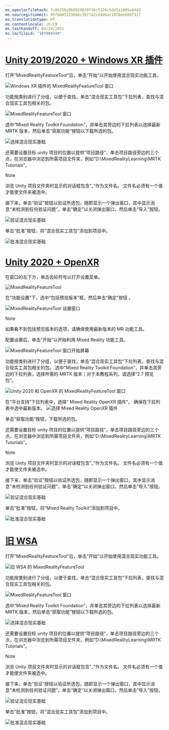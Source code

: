 ```yaml
---
ms.openlocfilehash: 7c86356a960929839f36cf326c5dd1a1005e64d2
ms.sourcegitcommit: 95fbb851336b6c5977a2ce4d4ac10f0eeb0df31f
ms.translationtype: HT
ms.contentlocale: zh-CN
ms.lasthandoff: 04/24/2021
ms.locfileid: "107984349"
---
```

# <a name="unity-20192020--windows-xr-plugin"></a>[Unity 2019/2020 + Windows XR 插件](#tab/winxr)

打开“MixedRealityFeatureTool”后，单击“开始”以开始使用混合现实功能工具。

![Windows XR 插件的 MixedRealityFeatureTool 窗口](../images/mr-learning-base/base-02-section4-step1-2.png)

功能按类别进行了分组，以便于查找，单击“混合现实工具包”下拉列表，查找与混合现实工具包相关的包。

![MixedRealityFeatureTool 窗口](../images/mr-learning-base/base-02-section4-step1-3.png)

选中“Mixed Reality Toolkit Foundation”，并单击其旁边的下拉列表以选择最新 MRTK 版本，然后单击“获取功能”按钮以下载所选的包。 

![选择混合现实基础](../images/mr-learning-base/base-02-section4-step1-4.png)


还需要设置目标 unity 项目的位置以提供“项目路径”，单击项目路径旁边的三个点，在浏览器中浏览到所需项目文件夹，例如“D:\MixedRealityLearning\MRTK Tutorials”。

> [!NOTE]
> 浏览 Unity 项目文件夹时显示的对话框包含“_”作为文件名。 文件名必须有一个值才能使文件夹被选中。

接下来，单击“验证”按钮以验证所选包，随即显示一个弹出窗口，其中显示消息“未检测到任何验证问题”，单击“确定”以关闭弹出窗口，然后单击“导入”按钮。

![验证混合现实基础](../images/mr-learning-base/base-02-section4-step1-5.png)

单击“批准”按钮，将“混合现实工具包”添加到项目中。

![批准混合现实基础](../images/mr-learning-base/base-02-section4-step1-6.png)

# <a name="unity-2020--openxr"></a>[Unity 2020 + OpenXR](#tab/openxr)
在窗口的左下方，单击齿轮符号以打开设置菜单。

![MixedRealityFeatureTool](../images/mr-learning-base/base-02-section4-step1-2.png)

在“功能设置”下，选中“包括预览版本”框，然后单击“确定”按钮  。

![MixedRealityFeatureTool 设置窗口](../images/mrft-settings.png)

> [!NOTE]
>如果看不到包括预览版本的选项，请确保使用最新版本的 MR 功能工具。

配置设置后，单击“开始”以开始利用 Mixed Reality 功能工具。

![MixedRealityFeatureTool 窗口开始屏幕](../images/mr-learning-base/base-02-section4-step1-2.png)

功能按类别进行了分组，以便于查找，单击“混合现实工具包”下拉列表，查找与混合现实工具包相关的包。
选中“Mixed Reality Toolkit Foundation”，并单击其旁边的下拉列表，选择所需的 MRTK 版本；对于本教程系列，请选择“2.7 预览包”。 

![Unity 2020 和 OpenXR 的 MixedRealityFeatureTool 窗口](../images/mrft-mrtk.png)

在“平台支持”下拉列表中，选择“ Mixed Reality OpenXR 插件”。  确保在下拉列表中选中最新版本。
![选择 Mixed Reality OpenXR 插件](../images/mrft-openxr.png)

单击“获取功能”按钮，下载所选的包。

还需要设置目标 unity 项目的位置以提供“项目路径”，单击项目路径旁边的三个点，在浏览器中浏览到所需项目文件夹，例如“D:\MixedRealityLearning\MRTK Tutorials”。

> [!NOTE]
> 浏览 Unity 项目文件夹时显示的对话框包含“_”作为文件名。 文件名必须有一个值才能使文件夹被选中。

接下来，单击“验证”按钮以验证所选包，随即显示一个弹出窗口，其中显示消息“未检测到任何验证问题”，单击“确定”以关闭弹出窗口，然后单击“导入”按钮。

![验证混合现实基础](../images/mrft-openxr-validate2.png)

单击“批准”按钮，将“Mixed Reality Toolkit”添加到项目中。 

![批准混合现实基础](../images/mrft-openxr-import.png)

# <a name="legacy-wsa"></a>[旧 WSA](#tab/wsa)
打开“MixedRealityFeatureTool”后，单击“开始”以开始使用混合现实功能工具。

![旧 WSA 的 MixedRealityFeatureTool](../images/mr-learning-base/base-02-section4-step1-2.png)

功能按类别进行了分组，以便于查找，单击“混合现实工具包”下拉列表，查找与混合现实工具包相关的包。

![MixedRealityFeatureTool 窗口](../images/mr-learning-base/base-02-section4-step1-3.png)

选中“Mixed Reality Toolkit Foundation”，并单击其旁边的下拉列表以选择最新 MRTK 版本，然后单击“获取功能”按钮以下载所选的包。 

![选择混合现实基础](../images/mr-learning-base/base-02-section4-step1-4.png)

还需要设置目标 unity 项目的位置以提供“项目路径”，单击项目路径旁边的三个点，在浏览器中浏览到所需项目文件夹，例如“D:\MixedRealityLearning\MRTK Tutorials”。

> [!NOTE]
> 浏览 Unity 项目文件夹时显示的对话框包含“_”作为文件名。 文件名必须有一个值才能使文件夹被选中。

接下来，单击“验证”按钮以验证所选包，随即显示一个弹出窗口，其中显示消息“未检测到任何验证问题”，单击“确定”以关闭弹出窗口，然后单击“导入”按钮。

![验证混合现实基础](../images/mr-learning-base/base-02-section4-step1-5.png)

单击“批准”按钮，将“混合现实工具包”添加到项目中。

![批准混合现实基础](../images/mr-learning-base/base-02-section4-step1-6.png)


